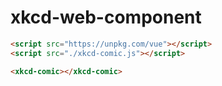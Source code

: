 # xkcd-web-component

```html
<script src="https://unpkg.com/vue"></script>
<script src="./xkcd-comic.js"></script>

<xkcd-comic></xkcd-comic>
```
